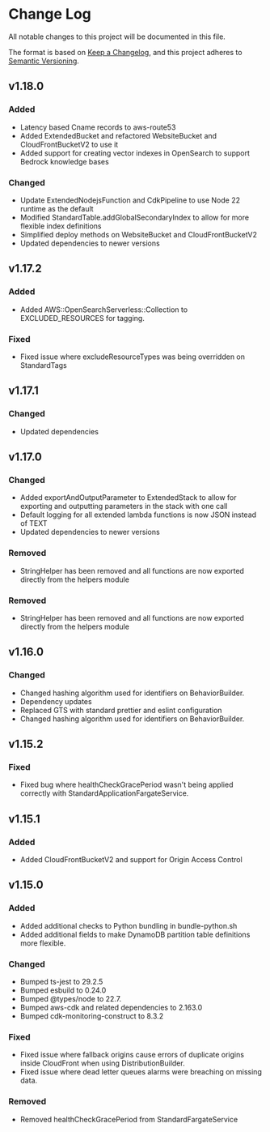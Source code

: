 # Change Log

All notable changes to this project will be documented in this file.

The format is based on [Keep a Changelog](https://keepachangelog.com/en/1.1.0/),
and this project adheres to [Semantic Versioning](https://semver.org/spec/v2.0.0.html).

## v1.18.0

### Added

-   Latency based Cname records to aws-route53
-   Added ExtendedBucket and refactored WebsiteBucket and CloudFrontBucketV2 to use it
-   Added support for creating vector indexes in OpenSearch to support Bedrock knowledge bases

### Changed

-   Update ExtendedNodejsFunction and CdkPipeline to use Node 22 runtime as the default
-   Modified StandardTable.addGlobalSecondaryIndex to allow for more flexible index definitions
-   Simplified deploy methods on WebsiteBucket and CloudFrontBucketV2
-   Updated dependencies to newer versions

## v1.17.2

### Added

-   Added AWS::OpenSearchServerless::Collection to EXCLUDED_RESOURCES for tagging.

### Fixed

-   Fixed issue where excludeResourceTypes was being overridden on StandardTags

## v1.17.1

### Changed

-   Updated dependencies

## v1.17.0

### Changed

-   Added exportAndOutputParameter to ExtendedStack to allow for exporting and outputting parameters in the stack with one call
-   Default logging for all extended lambda functions is now JSON instead of TEXT
-   Updated dependencies to newer versions

### Removed

-   StringHelper has been removed and all functions are now exported directly from the helpers module

### Removed

-   StringHelper has been removed and all functions are now exported directly from the helpers module

## v1.16.0

### Changed

-   Changed hashing algorithm used for identifiers on BehaviorBuilder.
-   Dependency updates
-   Replaced GTS with standard prettier and eslint configuration
-   Changed hashing algorithm used for identifiers on BehaviorBuilder.

## v1.15.2

### Fixed

-   Fixed bug where healthCheckGracePeriod wasn't being applied correctly with StandardApplicationFargateService.

## v1.15.1

### Added

-   Added CloudFrontBucketV2 and support for Origin Access Control

## v1.15.0

### Added

-   Added additional checks to Python bundling in bundle-python.sh
-   Added additional fields to make DynamoDB partition table definitions more flexible.

### Changed

-   Bumped ts-jest to 29.2.5
-   Bumped esbuild to 0.24.0
-   Bumped @types/node to 22.7.
-   Bumped aws-cdk and related dependencies to 2.163.0
-   Bumped cdk-monitoring-construct to 8.3.2

### Fixed

-   Fixed issue where fallback origins cause errors of duplicate origins inside CloudFront when using DistributionBuilder.
-   Fixed issue where dead letter queues alarms were breaching on missing data.

### Removed

-   Removed healthCheckGracePeriod from StandardFargateService
